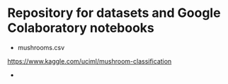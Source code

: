 # Repository for datasets and Google Colaboratory notebooks


* mushrooms.csv

https://www.kaggle.com/uciml/mushroom-classification


* 
